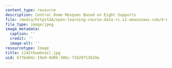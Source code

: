 ```yaml
---
content_type: resource
description: Central Dome Mosques Based on Eight Supports
file: /media/https%3A/open-learning-course-data-rc.s3.amazonaws.com/4-614-religious-architecture-and-islamic-cultures-fall-2002/677bdd4c19e99d0b306c71629713619a_1142thumbnail.jpg
file_type: image/jpeg
image_metadata:
  caption: ''
  credit: ''
  image-alt: ''
resourcetype: Image
title: 1142thumbnail.jpg
uid: 677bdd4c-19e9-9d0b-306c-71629713619a
---
```

